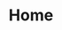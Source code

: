 ---
title: Home
hide_title: true
sections:
  - section_id: hero
    type: section_hero
    title: 'Hi, folks'
    content: |
      Writing is my passion, and the love for documentation keeps me going!
    actions: []
  - section_id: about
    type: section_content
    title: About
    content: >
      I am a bachelor of Electronics and Tele-Communication engineering and a
      Technical Writer by profession. I am always keen to learn new technologies
      and enhance the user experience by creating quality documentation.
     
    actions: []
  - section_id: about
    type: section_content
    title: Certifications
    content: >
      *   **(DTC) Diploma in Technical Communication**  
          Name of the Organization: Technowrites Pvt. Ltd.
      *   **DITA (Darwin Information Typing Architecture**  
          Name of the Organization: Technowrites Pvt. Ltd.
      *   **Learning Rest APIs**  
          Name of the Organization: LinkedIn Learning
  - section_id: technical skills
    type: section_content
    title: Technical Skills
    content: >
      *   **Operating systems**  
          MS Windows 7, Windows 8, Windows 10, Linux (Ubuntu)
      *   **Applications**  
          MS Word, Atlassian Confluence, Adobe Captivate, Git and GitHub, Oxygen XML Editor, MS PowerPoint, Grammarly, Moodle, Adobe Presenter, MS Excel, Adobe RoboHelp, DITA-OT
      *   **Learning Rest APIs**  
          Name of the Organization: LinkedIn Learning
    actions:
      - label: View Projects
        url: /projects
        style: button
      - label: Contact Me
        url: /contact
        style: button
seo:
  title: Akash Jujam's brief profile
  description: >-
    This is a brief profile of Akash Jujam. He is a passionate Technical Writer
    who loves technology, and love creating product documentation.
  extra:
    - name: 'og:type'
      value: website
      keyName: property
    - name: 'og:title'
      value: Akash Jujam's brief profile
      keyName: property
    - name: 'og:description'
      value: This is a brief profile of Akash Jujam
      keyName: property
    - name: 'og:image'
      value: images/propic.jpg
      keyName: property
      relativeUrl: true
    - name: 'twitter:card'
      value: summary_large_image
    - name: 'twitter:title'
      value: Akash Jujam's brief profile
    - name: 'twitter:description'
      value: This is a brief profile of Akash Jujam
    - name: 'twitter:image'
      value: images/propic.jpg
      relativeUrl: true
layout: advanced
---